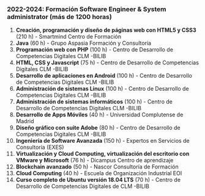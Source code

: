 ### 2022-2024: Formación Software Engineer & System administrator (más de 1200 horas)

1. **Creación, programación y diseño de páginas web con HTML5 y CSS3** (210 h) - Smartmind Centro de Formación
2. **Java** (60 h) - Grupo Aspasia Formación y Consultoría
3. **Programación web con PHP** (100 h) - Centro de Desarrollo de Competencias Digitales CLM -BILIB
4. **HTML, CSS y Javascript** (75 h) - Centro de Desarrollo de Competencias Digitales CLM -BILIB
5. **Desarrollo de aplicaciones en Android** (100 h) - Centro de Desarrollo de Competencias Digitales CLM -BILIB
6. **Administración de sistemas Linux** (100 h) - Centro de Desarrollo de Competencias Digitales CLM -BILIB
7. **Administración de sistemas informáticos** (100 h) - Centro de Desarrollo de Competencias Digitales CLM -BILIB
8. **Desarrollo de Apps Móviles** (40 h) - Universidad Complutense de Madrid
9. **Diseño gráfico con suite Adobe** (80 h) - Centro de Desarrollo de Competencias Digitales CLM -BILIB
10. **Ingeniería de Software Avanzada** (150 h) - Expertos en Servicios de Consultoría (EXES)
11. **Virtualización y Cloud Computing, virtualización del escritorio con VMware y Microsoft** (76 h) - Dicampus Centro de aprendizaje
12. **Blockchain avanzado** (50 h) - Nascor Consultoría de Formación
13. **Cloud Computing** (40 h) - Escuela de Organización Industrial EOI
14. **Curso completo de Ubuntu versión 18.04 LTS** (70 h) - Centro de Desarrollo de Competencias Digitales de CLM -BILIB
